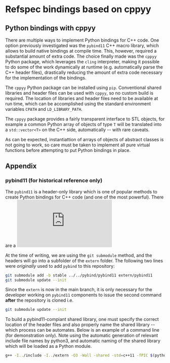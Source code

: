 # Refspec bindings based on cppyy


## Python bindings with cppyy

There are multiple ways to implement Python bindings for C++ code. One option previously investigated
was the `pybind11` C++ macro library, which allows to build native bindings at compile time. This,
however, required a substantial amount of extra code. The choice finally made was the `cppyy`
Python package, which leverages the `cling` interpreter, making it possible to do some
of the work dynamically at runtime (e.g. automatically parse the C++ header files),
drastically reducing the amount of extra code necessary for the implementation of the bindings.

The `cppyy` Python package can be installed using `pip`.
Conventional shared libraries and header files can be used with `cppyy`, so no custom
build is required. The location of libraries and header files need to be available at
run time, which can be accomplished using the standard environment variables `CPATH`
and `LD_LIBRARY_PATH`.

The `cppyy` package provides a fairly transparent interface to STL objects,
for example a common Python array of objects of type `T` will be translated into a
`std::vector<T>` on the C++ side, automatically -- with rare caveats.

As can be expected, instantiattion of arrays of objects of abstract classes is not
going to work, so care must be taken to implement all pure virtual functions before
attempting to put Python bindings in place.



## Appendix

### pybind11 (for historical reference only)

The `pybind11` is a header-only library which is one of popular methods
to create Python bindings for C++ code (and one of the most powerful).
There are a ![few ways to install pybind11](https://pybind11.readthedocs.io/en/stable/installing.html)

At the time of writing, we are using the `git submodule` method, and the headers
will go into a subfolder of the `extern` folder. The following two lines were _originally_
used to add `pybind` to this repository:

```bash
git submodule add -b stable ../../pybind/pybind11 extern/pybind11
git submodule update --init
```

Since the `extern` is now in the main branch, it is only necessary for the developer
working on `pybind11` components to issue the second command __after__ the repository is cloned
i.e.

```bash
git submodule update --init
```

To build a pybind11-compiant shared library, one must specify the correct location of the header files
and also properly name the shared library -- which process can be automates. Below is
an example of a command line (for demonstration only). Note using the automatic generation of relevant
include file names by python3, and automatic naming of the shared library which will be loaded as a
Python module.
```bash
g++ -I../include -I../extern -O3 -Wall -shared -std=c++11 -fPIC $(python3 -m pybind11 --includes) SpecConfig.cpp SpecOutput.cpp SignalGenerator.cpp RefSpectrometer.cpp pfb.cpp -lfftw3 -lfftw3f -o refspec$(python3.10-config --extension-suffix)
```
